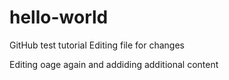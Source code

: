 # hello-world
GitHub test tutorial
Editing file for changes

Editing oage again and addiding additional content
